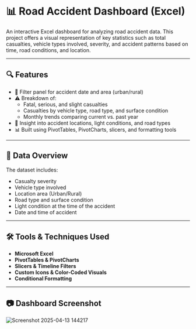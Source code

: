 # 📊 Road Accident Dashboard (Excel)

An interactive Excel dashboard for analyzing road accident data. This project offers a visual representation of key statistics such as total casualties, vehicle types involved, severity, and accident patterns based on time, road conditions, and location.

---

## 🔍 Features

- 📅 Filter panel for accident date and area (urban/rural)
- ⚠️ Breakdown of:
  - Fatal, serious, and slight casualties
  - Casualties by vehicle type, road type, and surface condition
  - Monthly trends comparing current vs. past year
- 📍 Insight into accident locations, light conditions, and road types
- 📊 Built using PivotTables, PivotCharts, slicers, and formatting tools

---

## 📁 Data Overview

The dataset includes:
- Casualty severity
- Vehicle type involved
- Location area (Urban/Rural)
- Road type and surface condition
- Light condition at the time of the accident
- Date and time of accident

---

## 🛠 Tools & Techniques Used

- **Microsoft Excel**
- **PivotTables & PivotCharts**
- **Slicers & Timeline Filters**
- **Custom Icons & Color-Coded Visuals**
- **Conditional Formatting**

---


## 📷 Dashboard Screenshot

![Screenshot 2025-04-13 144217](https://github.com/user-attachments/assets/6d9569a2-5ed4-4309-83de-d05f2057c813)
